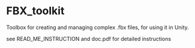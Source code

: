 # FBX_toolkit
Toolbox for creating and managing complex .fbx files, for using it in Unity.

see READ_ME_INSTRUCTION and doc.pdf for detailed instructions
